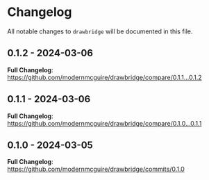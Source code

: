 # Changelog

All notable changes to `drawbridge` will be documented in this file.

## 0.1.2 - 2024-03-06

**Full Changelog**: https://github.com/modernmcguire/drawbridge/compare/0.1.1...0.1.2

## 0.1.1 - 2024-03-06

**Full Changelog**: https://github.com/modernmcguire/drawbridge/compare/0.1.0...0.1.1

## 0.1.0 - 2024-03-05

**Full Changelog**: https://github.com/modernmcguire/drawbridge/commits/0.1.0
